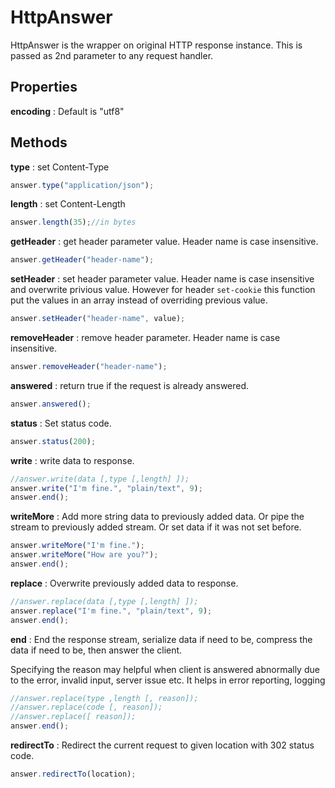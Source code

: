 # HttpAnswer

HttpAnswer is the wrapper on original HTTP response instance. This is passed as 2nd parameter to any request handler.

## Properties

**encoding** : Default is "utf8"

## Methods

**type** : set Content-Type

```js
answer.type("application/json");
```

**length** : set Content-Length

```js
answer.length(35);//in bytes
```

**getHeader** : get header parameter value. Header name is case insensitive.

```js
answer.getHeader("header-name");
```

**setHeader** : set header parameter value. Header name is case insensitive and overwrite privious value. However for header `set-cookie` this function put the values in an array instead of overriding previous value.

```js
answer.setHeader("header-name", value);
```

**removeHeader** : remove header parameter. Header name is case insensitive.

```js
answer.removeHeader("header-name");
```

**answered** : return true if the request is already answered.

```js
answer.answered();
```

**status** : Set status code.

```js
answer.status(200);
```

**write** : write data to response.

```js
//answer.write(data [,type [,length] ]);
answer.write("I'm fine.", "plain/text", 9);
answer.end();
```

**writeMore** : Add more string data to previously added data. Or pipe the stream to previously added stream. Or set data if it was not set before.

```js
answer.writeMore("I'm fine.");
answer.writeMore("How are you?");
answer.end();
```

**replace** : Overwrite previously added data to response.

```js
//answer.replace(data [,type [,length] ]);
answer.replace("I'm fine.", "plain/text", 9);
answer.end();
```

**end** : End the response stream, serialize data if need to be, compress the data if need to be, then answer the client.

Specifying the reason may helpful when client is answered abnormally due to the error, invalid input, server issue etc. It helps in error reporting, logging

```js
//answer.replace(type ,length [, reason]);
//answer.replace(code [, reason]);
//answer.replace([ reason]);
answer.end();
```

**redirectTo** : Redirect the current request to given location with 302 status code.

```js
answer.redirectTo(location);
```